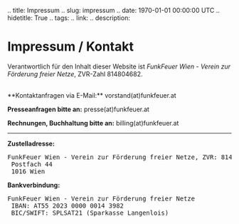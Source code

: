 .. title: Impressum
.. slug: impressum
.. date: 1970-01-01 00:00:00 UTC
.. hidetitle: True
.. tags:
.. link:
.. description:

# Impressum / Kontakt

<p>Verantwortlich für den Inhalt dieser Website ist <i>FunkFeuer Wien - Verein zur Förderung freier Netze</i>, ZVR-Zahl 814804682.</p>

<br/>
**Kontaktanfragen via E-Mail:** vorstand(at)funkfeuer.at

**Presseanfragen bitte an:** presse(at)funkfeuer.at

**Rechnungen, Buchhaltung bitte an:** billing(at)funkfeuer.at

<hr/>

**Zustelladresse:**
<pre>
FunkFeuer Wien - Verein zur Förderung freier Netze, ZVR: 814804682, UID: ATU67830859
 Postfach 44
 1016 Wien
</pre>


**Bankverbindung:**
<pre>
FunkFeuer Wien - Verein zur Förderung freier Netze
 IBAN: AT55 2023 0000 0014 3982
 BIC/SWIFT: SPLSAT21 (Sparkasse Langenlois)
</pre>
